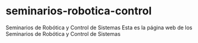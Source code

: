 # seminarios-robotica-control
Seminarios de Robótica y Control de Sistemas
Esta es la página web de los Seminarios de Robótica y Control de Sistemas

